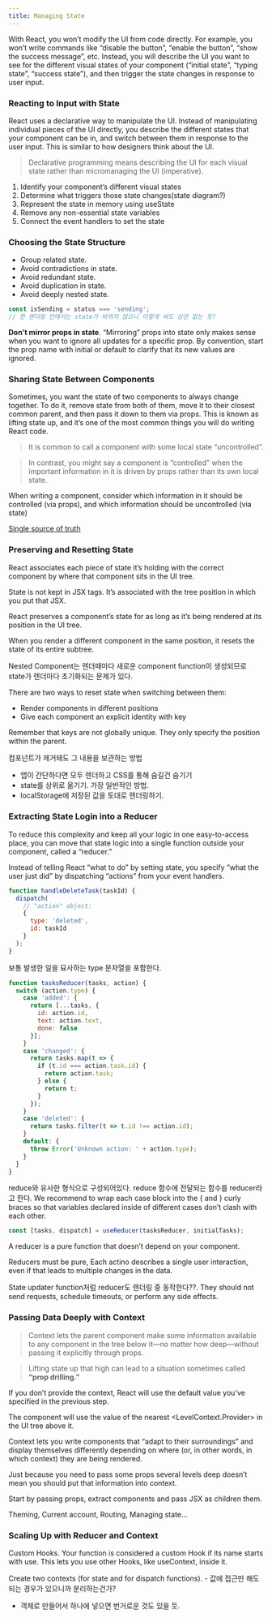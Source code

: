 ```yaml
---
title: Managing State
---
```


With React, you won’t modify the UI from code directly. For example, you won’t write commands like “disable the button”, “enable the button”, “show the success message”, etc. Instead, you will describe the UI you want to see for the different visual states of your component (“initial state”, “typing state”, “success state”), and then trigger the state changes in response to user input.

### Reacting to Input with State

React uses a declarative way to manipulate the UI. Instead of manipulating individual pieces of the UI directly, you describe the different states that your component can be in, and switch between them in response to the user input. This is similar to how designers think about the UI.

> Declarative programming means describing the UI for each visual state rather than micromanaging the UI (imperative).

1. Identify your component’s different visual states
2. Determine what triggers those state changes(state diagram?)
3. Represent the state in memory using useState
4. Remove any non-essential state variables
5. Connect the event handlers to set the state

### Choosing the State Structure

- Group related state.
- Avoid contradictions in state.
- Avoid redundant state.
- Avoid duplication in state.
- Avoid deeply nested state.

```jsx
const isSending = status === 'sending';
// 한 렌더링 안에서는 state가 바뀌지 않으니 이렇게 써도 상관 없는 듯?
```

**Don't mirror props in state**. “Mirroring” props into state only makes sense when you want to ignore all updates for a specific prop. By convention, start the prop name with initial or default to clarify that its new values are ignored.

### Sharing State Between Components

Sometimes, you want the state of two components to always change together. To do it, remove state from both of them, move it to their closest common parent, and then pass it down to them via props. This is known as lifting state up, and it’s one of the most common things you will do writing React code.

> It is common to call a component with some local state “uncontrolled”.

> In contrast, you might say a component is “controlled” when the important information in it is driven by props rather than its own local state.

When writing a component, consider which information in it should be controlled (via props), and which information should be uncontrolled (via state)

[Single source of truth](https://en.wikipedia.org/wiki/Single_source_of_truth)

### Preserving and Resetting State

React associates each piece of state it’s holding with the correct component by where that component sits in the UI tree.

State is not kept in JSX tags. It’s associated with the tree position in which you put that JSX.

React preserves a component’s state for as long as it’s being rendered at its position in the UI tree.

When you render a different component in the same position, it resets the state of its entire subtree.

Nested Component는 렌더때마다 새로운 component function이 생성되므로 state가 렌더마다 초기화되는 문제가 있다. 

There are two ways to reset state when switching between them:

- Render components in different positions
- Give each component an explicit identity with key

Remember that keys are not globally unique. They only specify the position within the parent.

컴포넌트가 제거돼도 그 내용을 보관하는 방법
- 앱이 간단하다면 모두 렌더하고 CSS를 통해 숨길건 숨기기
- state를 상위로 옮기기. 가장 일반적인 방법. 
- localStorage에 저장된 값을 토대로 렌더링하기. 

### Extracting State Login into a Reducer

To reduce this complexity and keep all your logic in one easy-to-access place, you can move that state logic into a single function outside your component, called a “reducer.”

Instead of telling React “what to do” by setting state, you specify “what the user just did” by dispatching “actions” from your event handlers. 

```jsx
function handleDeleteTask(taskId) {
  dispatch(
    // "action" object:
    {
      type: 'deleted',
      id: taskId
    }
  );
}
```

보통 발생한 일을 묘사하는 type 문자열을 포함한다. 

```jsx
function tasksReducer(tasks, action) {
  switch (action.type) {
    case 'added': {
      return [...tasks, {
        id: action.id,
        text: action.text,
        done: false
      }];
    }
    case 'changed': {
      return tasks.map(t => {
        if (t.id === action.task.id) {
          return action.task;
        } else {
          return t;
        }
      });
    }
    case 'deleted': {
      return tasks.filter(t => t.id !== action.id);
    }
    default: {
      throw Error('Unknown action: ' + action.type);
    }
  }
}
```

reduce와 유사한 형식으로 구성되어있다. reduce 함수에 전달되는 함수를 reducer라고 한다. We recommend to wrap each case block into the { and } curly braces so that variables declared inside of different cases don’t clash with each other. 

```jsx
const [tasks, dispatch] = useReducer(tasksReducer, initialTasks);
```
 
A reducer is a pure function that doesn’t depend on your component. 

Reducers must be pure, Each actino describes a single user interaction, even if that leads to multiple changes in the data. 

State updater function처럼 reducer도 렌더링 중 동작한다??. They should not send requests, schedule timeouts, or perform any side effects.

### Passing Data Deeply with Context

> Context lets the parent component make some information available to any component in the tree below it—no matter how deep—without passing it explicitly through props.

> Lifting state up that high can lead to a situation sometimes called **“prop drilling.”**

If you don’t provide the context, React will use the default value you’ve specified in the previous step. 

The component will use the value of the nearest <LevelContext.Provider> in the UI tree above it.

Context lets you write components that “adapt to their surroundings” and display themselves differently depending on where (or, in other words, in which context) they are being rendered.

Just because you need to pass some props several levels deep doesn’t mean you should put that information into context.

Start by passing props, extract components and pass JSX as children them. 

Theming, Current account, Routing, Managing state...

### Scaling Up with Reducer and Context

Custom Hooks. Your function is considered a custom Hook if its name starts with use. This lets you use other Hooks, like useContext, inside it.

Create two contexts (for state and for dispatch functions). - 값에 접근만 해도 되는 경우가 있으니까 분리하는건가?
- 객체로 만들어서 하나에 넣으면 번거로운 것도 있을 듯. 